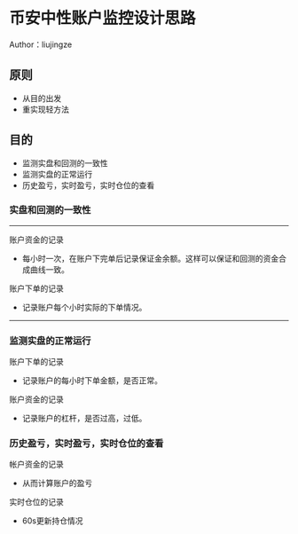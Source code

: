 # 币安中性账户监控设计思路
Author：liujingze
## 原则

- 从目的出发
- 重实现轻方法

## 目的

- 监测实盘和回测的一致性
- 监测实盘的正常运行
- 历史盈亏，实时盈亏，实时仓位的查看


### 实盘和回测的一致性

---
账户资金的记录

- 每小时一次，在账户下完单后记录保证金余额。这样可以保证和回测的资金合成曲线一致。

账户下单的记录

- 记录账户每个小时实际的下单情况。

---
### 监测实盘的正常运行

账户下单的记录

- 记录账户的每小时下单金额，是否正常。

账户资金的记录

- 记录账户的杠杆，是否过高，过低。

### 历史盈亏，实时盈亏，实时仓位的查看

帐户资金的记录

- 从而计算账户的盈亏

实时仓位的记录

- 60s更新持仓情况


















